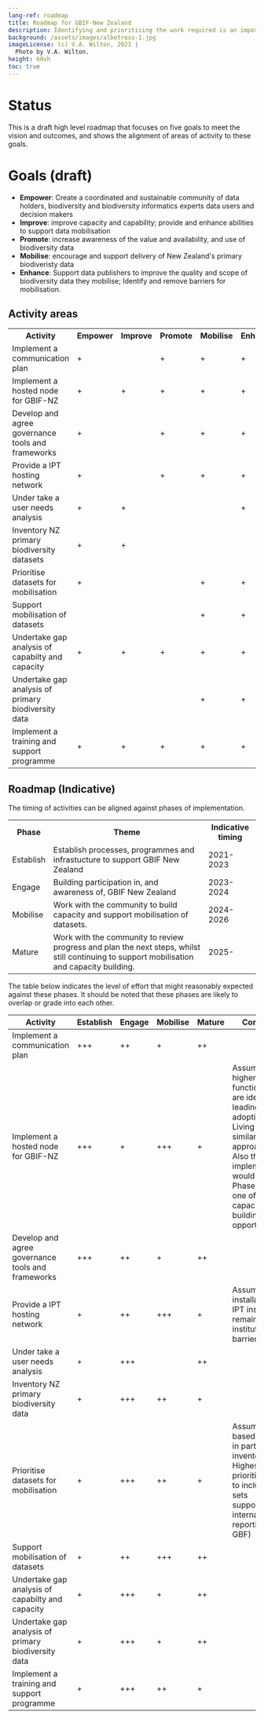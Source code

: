 ```yaml
---
lang-ref: roadmap
title: Roadmap for GBIF-New Zealand
description: Identifying and prioritising the work required is an important step in establishing a thriving GBIF-NZ community.
background: /assets/images/albotross-1.jpg
imageLicense: (c) V.A. Wilton, 2021 |
  Photo by V.A. Wilton.
height: 60vh
toc: true
---
```


# Status 
This is a draft high level roadmap that focuses on five goals to meet the vision and outcomes, and shows the alignment of areas of activity to these goals.

# Goals (draft)

* **Empower**: Create a coordinated and sustainable community of data holders, biodiversity and biodiversity informatics experts data users and decision makers
* **Improve**:  improve capacity and capability;  provide and enhance abilities to support data mobilisation
* **Promote**: increase awareness of the value and availability, and use of biodiversity data
* **Mobilise**: encourage and support delivery of New Zealand's primary biodiveristy data
* **Enhance**:  Support data publishers to improve the quality and scope of biodiversity data they mobilise;  Identify and remove barriers for mobilisation.

## Activity areas

<table>
    <tr>
        <th>Activity</th>
        <th>Empower</th>
        <th>Improve</th>
        <th>Promote</th>
        <th>Mobilise</th>
        <th>Enhance</th>
    </tr>
    <tr>
        <td>Implement a communication plan</td>
        <td>+</td>
        <td></td>
        <td>+</td>
        <td>+</td>
        <td>+</td>
    </tr>
    <tr>
        <td>Implement a hosted node for GBIF-NZ</td>
        <td>+</td>
        <td>+</td>
        <td>+</td>
        <td>+</td>
        <td>+</td>
    </tr>
    <tr>
        <td>Develop and agree governance tools and frameworks </td>
        <td>+</td>
        <td></td>
        <td>+</td>
        <td>+</td>
        <td>+</td>
    </tr>
<tr>
        <td>Provide a IPT hosting network</td>
        <td>+</td>
        <td></td>
        <td>+</td>
        <td>+</td>
        <td>+</td>
    </tr>
    <tr>
        <td>Under take a user needs analysis</td>
        <td>+</td>
        <td>+</td>
        <td></td>
        <td></td>
        <td>+</td>
    </tr>
    <tr>
        <td>Inventory NZ primary biodiversity datasets</td>
        <td>+</td>
        <td>+</td>
        <td></td>
        <td></td>
        <td></td>
    </tr>
    <tr>
        <td>Prioritise datasets for mobilisation</td>
        <td>+</td>
        <td></td>
        <td></td>
        <td>+</td>
        <td>+</td>
    </tr>
    <tr>
        <td>Support mobilisation of datasets</td>
        <td></td>
        <td></td>
        <td></td>
        <td>+</td>
        <td>+</td>
    </tr>
    <tr>
        <td>Undertake gap analysis of capabilty and capacity</td>
        <td>+</td>
        <td>+</td>
        <td>+</td>
        <td>+</td>
        <td>+</td>
    </tr>
    <tr>
        <td>Undertake gap analysis of primary biodiversity data</td>
        <td></td>
        <td></td>
        <td></td>
        <td>+</td>
        <td>+</td>
    </tr>
<tr>
        <td>Implement a training and support programme</td>
        <td>+</td>
        <td>+</td>
        <td>+</td>
        <td>+</td>
        <td>+</td>
    </tr>
</table>

## Roadmap (Indicative)

The timing of activities can be aligned against phases of implementation.  

<table>
    <tr>
        <th>Phase</th>
        <th>Theme</th>
        <th>Indicative timing</th>
    </tr>
    <tr>
        <td>Establish</td>
        <td>Establish processes, programmes and infrastucture to support GBIF New Zealand</td>
        <td>2021-2023</td>
    </tr>
    <tr>
        <td>Engage</td>
        <td>Building participation in, and awareness of, GBIF New Zealand</td>
        <td>2023-2024</td>
    </tr>
    <tr>
        <td>Mobilise</td>
        <td>Work with the community to build capacity and support mobilisation of datasets.</td>
        <td>2024-2026</td>
    </tr>
    <tr>
        <td>Mature</td>
        <td>Work with the community to review progress and plan the next steps, whilst still continuing to support mobilisation and capacity building.</td>
        <td>2025-</td>
    </tr>
</table>

The table below indicates the level of effort that might reasonably expected against these phases.  It should be noted that these phases are likely to overlap or grade into each other.
<table>
    <thead>
        <tr><th>Activity</th><th>Establish</th><th>Engage</th><th>Mobilise</th><th>Mature</th><th>Comment</th></tr>
    </thead>
    <tbody>
        <tr><td>Implement a communication plan</td><td>+++</td><td>++</td><td>+</td><td>++</td><td></td></tr>
        <tr><td>Implement a hosted node for GBIF-NZ</td><td>+++</td><td>+</td><td>+++</td><td>+</td><td> Assumes higher level of functionality are identified leading to adoption of Living Atlas or similar approaches. Also that implementation would fall into Phase 3 (as one of the of capacity building opportunities) </td></tr>
        <tr><td>Develop and agree governance tools and frameworks</td><td>+++</td><td>++</td><td>+</td><td>++</td><td></td></tr>
        <tr><td>Provide a IPT hosting network</td><td>+</td><td>++</td><td>+++</td><td>+</td><td>Assumes installation of IPT instances remains an institutional barrier. </td></tr>
        <tr><td>Under take a user needs analysis</td><td>+</td><td>+++</td><td></td><td>++</td><td></td></tr>
        <tr><td>Inventory NZ primary biodiversity data</td><td>+</td><td>+++</td><td>++</td><td>+</td><td> </td></tr>
        <tr><td>Prioritise datasets for mobilisation</td><td>+</td><td>+++</td><td>++</td><td>+</td><td>Assumes based, at least in part on inventory work   Highest prioritise likely to include data sets supporting international reporting (e.g., GBF) </td></tr>
        <tr><td>Support mobilisation of datasets</td><td>+</td><td>++</td><td>+++</td><td>++</td><td></td></tr>
        <tr><td>Undertake gap analysis of capabilty and capacity</td><td>+</td><td>+++</td><td>+</td><td>++</td><td></td></tr>
        <tr><td>Undertake gap analysis of primary biodiversity data</td><td>+</td><td>+++</td><td>+</td><td>++</td><td></td></tr>
        <tr><td>Implement a training and support programme</td><td>+</td><td>+++</td><td>++</td><td>+</td><td></td></tr>
    </tbody>
</table>




